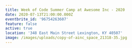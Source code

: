 ```yaml
---
title: Week of Code Summer Camp at Awesome Inc - 2020
date: 2020-07-13T21:00:00.000Z
eventbrite_id: '96754263607'
feature: false
active: true
location: '348 East Main Street Lexington, KY 40507'
image: /images/uploads/copy-of-ainc_space_21318-35.jpg
---
```

